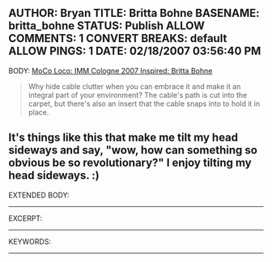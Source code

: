 AUTHOR: Bryan
TITLE: Britta Bohne
BASENAME: britta_bohne
STATUS: Publish
ALLOW COMMENTS: 1
CONVERT BREAKS: __default__
ALLOW PINGS: 1
DATE: 02/18/2007 03:56:40 PM
-----
BODY:
<a title="MoCo Loco: IMM Cologne 2007 Inspired: Britta Bne" href="http://mocoloco.com/archives/003760.php">MoCo Loco: IMM Cologne 2007 Inspired: Britta Bohne</a>

<blockquote>Why hide cable clutter when you can embrace it and make it an integral part of your environment? The cable's path is cut into the carpet, but there's also an insert that the cable snaps into to hold it in place.</blockquote>

It's things like this that make me tilt my head sideways and say, "wow, how can something so obvious be so revolutionary?" I enjoy tilting my head sideways. :)
-----
EXTENDED BODY:

-----
EXCERPT:

-----
KEYWORDS:

-----


